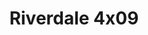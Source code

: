 ---
layout: episodios
title: "Riverdale 4x09"
url_serie_padre: 'riverdale/temporada-4'
category: 'series'
capitulo: 'yes'
anio: '2019'
prev: 'capitulo-8'
proximo: 'capitulo-10'
sandbox: allow-same-origin allow-forms
idioma: 'Latino/Subtitulado'
reproductor: 'fembed'
calidad: 'Full HD'
subtitulo: 'si'
archivo: 'riverdale4x05.vtt'
reproductores_fembed: ["https://feurl.com/v/2e3egc2q65wq4x-","Latino","https://myurlshort.live/v/xkndya53w063pd4","Latino","https://feurl.com/v/j718-hdqq3kdnm1","Latino","https://mstream.website/hji2mgmht8a4","Latino","https://mstream.website/jopm6rwgw7vy","Latino","https://myurlshort.live/v/kjpd7s3j4pgp518","Subtitulado","https://feurl.com/v/60x2dt0ggm25znn","Subtitulado","https://api.cuevana3.io/stream/index.php?file=ek5lbm9xYWNrS0xYMTZLa2xNbkdvY3ZTb3BtZng4TGp6ZFpobGFMUGtPUFgzSmFhbk1XTzVkblBtS1JnbEplb21KUm5ZSlRTMGViVTBxZGdsdEhPb3RqWGFHWmxrcFNxbXNLR2gzV3l3THVvd29aaVo4R21vNTJSb0tKbmhkZlUwTXlYb1hmSDFOZkpuV1JuYTVPU3JKU2FaR1J5MHREbTJNS25xNlBIbnViSjFaeVg","Subtitulado"]
reproductores_upstream: ["https://upstream.to/embed-jkkkcfv4ekmu.html","Latino","https://upstream.to/embed-rgsebi96xx8n.html","Subtitulado"]
tags:
- Drama
---